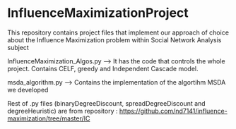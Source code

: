 # InfluenceMaximizationProject
This repository contains project files that implement our approach of choice about the Influence Maximization problem within Social Network Analysis subject 


InfluenceMaximization_Algos.py --> It has the code that controls the whole project.
                                   Contains CELF, greedy and Independent Cascade model. 
                                   
msda_algorithm.py --> Contains the implementation of the algortihm MSDA we developed

Rest of .py files (binaryDegreeDiscount, spreadDegreeDiscount and  degreeHeuristic) are from repository : https://github.com/nd7141/influence-maximization/tree/master/IC
